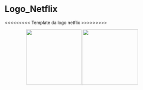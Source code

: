 # Logo_Netflix

<<<<<<<<<  Template da logo netflix  >>>>>>>>>

<div align="center">
  <a href="https://github.com/AndreJoas/logoNetflix.git">
  <img height="180em" src="https://github-readme-stats.vercel.app/api?username=logoNetflix&show_icons=true&theme=dark&include_all_commits=true&count_private=true"/>
  <img height="180em" src="https://github-readme-stats.vercel.app/api/top-langs/?username=AndreJoas/logoNetflix&layout=compact&langs_count=7&theme=dark"/>
</div>
